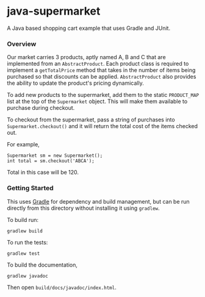 # java-supermarket

A Java based shopping cart example that uses Gradle and JUnit.

### Overview

Our market carries 3 products, aptly named A, B and C that are implemented from an `AbstractProduct`. Each product class is required to implement a `getTotalPrice` method that takes in the number of items being purchased so that discounts can be applied. `AbstractProduct` also provides the ability to update the product's pricing dynamically.

To add new products to the supermarket, add them to the static `PRODUCT_MAP` list at the top of the `Supermarket` object. This will make them available to purchase during checkout.

To checkout from the supermarket, pass a string of purchases into `Supermarket.checkout()` and it will return the total cost of the items checked out.

For example,

```
Supermarket sm = new Supermarket();
int total = sm.checkout('ABCA');
```

Total in this case will be 120.

### Getting Started

This uses [Gradle](http://gradle.org/) for dependency and build management, but can be run directly from this directory without installing it using `gradlew`. 

To build run:

```
gradlew build
```

To run the tests:

```
gradlew test
```

To build the documentation,

```
gradlew javadoc
```

Then open `build/docs/javadoc/index.html`.
